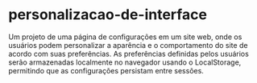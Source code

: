 # personalizacao-de-interface
Um projeto de uma página de configurações em um site web, onde os usuários podem personalizar a aparência e o comportamento do site de acordo com suas preferências. As preferências definidas pelos usuários serão armazenadas localmente no navegador usando o LocalStorage, permitindo que as configurações persistam entre sessões.
